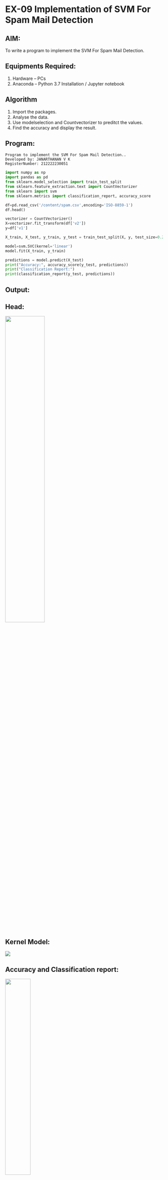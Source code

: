 # EX-09 Implementation of SVM For Spam Mail Detection

## AIM:
To write a program to implement the SVM For Spam Mail Detection.

## Equipments Required:
1. Hardware – PCs
2. Anaconda – Python 3.7 Installation / Jupyter notebook

## Algorithm
1. Import the packages.
2. Analyse the data.
3. Use modelselection and Countvectorizer to preditct the values.
4. Find the accuracy and display the result.

## Program:

```
Program to implement the SVM For Spam Mail Detection..
Developed by: JANARTHANAN V K 
RegisterNumber: 212222230051
```

```python
import numpy as np
import pandas as pd
from sklearn.model_selection import train_test_split
from sklearn.feature_extraction.text import CountVectorizer
from sklearn import svm
from sklearn.metrics import classification_report, accuracy_score

df=pd.read_csv('/content/spam.csv',encoding='ISO-8859-1')
df.head()

vectorizer = CountVectorizer()
X=vectorizer.fit_transform(df['v2'])
y=df['v1']

X_train, X_test, y_train, y_test = train_test_split(X, y, test_size=0.25, random_state=42)

model=svm.SVC(kernel='linear')
model.fit(X_train, y_train)

predictions = model.predict(X_test)
print("Accuracy:", accuracy_score(y_test, predictions))
print("Classification Report:")
print(classification_report(y_test, predictions))
```
## Output:
## Head:
<img src="https://github.com/deepikasrinivasans/Implementation-of-SVM-For-Spam-Mail-Detection/assets/119393935/666a2fbe-b1e9-4389-bf89-a54ee4fe1de3" width=50%>

## Kernel Model:
<img src="https://github.com/deepikasrinivasans/Implementation-of-SVM-For-Spam-Mail-Detection/assets/119393935/72448a19-ec6f-425c-8f14-34d4125032e1">

## Accuracy and Classification report:
<img src="https://github.com/deepikasrinivasans/Implementation-of-SVM-For-Spam-Mail-Detection/assets/119393935/5894ab20-ef10-45ee-91f1-f099cb3733da" width=40%>

## Result:
Thus the program to implement the SVM For Spam Mail Detection is written and verified using python programming.
